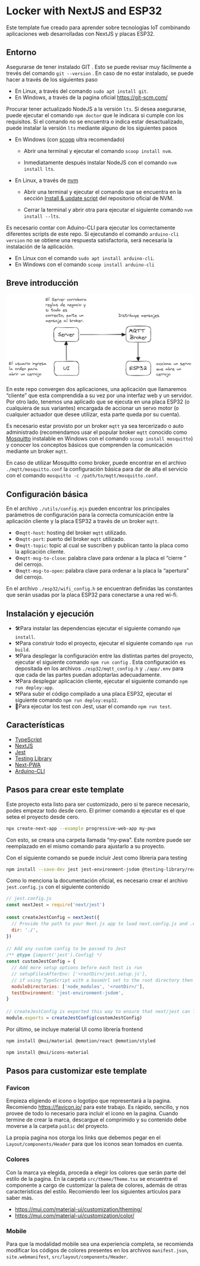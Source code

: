 # Locker with NextJS and ESP32

Este template fue creado para aprender sobre tecnologías IoT combinando aplicaciones web desarrolladas con NextJS y placas ESP32.

## Entorno

Asegurarse de tener instalado GIT . Esto se puede revisar muy fácilmente a trevés del comando `git --version` . En caso de no estar instalado, se puede hacer a través de los siguientes paso

- En Linux, a través del comando `sudo apt install git`.
- En Windows, a través de la pagina oficial https://git-scm.com/

Procurar tener actualizado NodeJS a la versión `lts`. Si desea asegurarse, puede ejecutar el comando `npm doctor` que le indicara si cumple con los requisitos. Si el comando no se encuentra o indica estar desactualizado, puede instalar la versión `lts` mediante alguno de los siguientes pasos

- En Windows (con [scoop](https://scoop.sh/) ultra recomendado)
  - Abrir una terminal y ejecutar el comando `scoop install nvm`.

  - Inmediatamente después instalar NodeJS con el comando `nvm install lts`.

- En Linux, a través de [nvm](https://github.com/nvm-sh/nvm)

  - Abrir una terminal y ejecutar el comando que se encuentra en la sección [Install & update script](https://github.com/nvm-sh/nvm#install--update-script) del repositorio oficial de NVM.

  - Cerrar la terminal y abrir otra para ejecutar el siguiente comando `nvm install --lts`.

Es necesario contar con Aduino-CLI para ejecutar los correctamente diferentes scripts de este repo. Si ejecutando el comando `arduino-cli version` no se obtiene una respuesta satisfactoria, será necesaria la instalación de la aplicación.

- En Linux con el comando `sudo apt install arduino-cli`.
- En Windows con el comando `scoop install arduino-cli`

## Breve introducción

![diagrama-client-server-mqtt-esp](./assets/diagrama-client-server-mqtt-esp.png)

En este repo convergen dos aplicaciones, una aplicación que llamaremos “cliente” que esta comprendida a su vez por una interfaz web y un servidor. Por otro lado, tenemos una aplicado que se ejecuta en una placa ESP32 (o cualquiera de sus variantes) encargada de accionar un servo motor (o cualquier actuador que desee utilizar, esta parte queda por su cuenta).

Es necesario estar provisto por un broker `mqtt` ya sea tercerizado o auto administrado (recomendamos usar el popular broker `mqtt` conocido como [Mosquitto](https://mosquitto.org/download/) instalable en Windows con el comando `scoop install mosquitto`) y conocer los conceptos básicos que comprenden la comunicación mediante un broker `mqtt`.

En caso de utilizar Mosquitto como broker, puede encontrar en el archivo `./mqtt/mosquitto.conf` la configuración básica para dar de alta el servicio con el comando `mosquitto -c /path/to/mqtt/mosquitto.conf`.

## Configuración básica

En el archivo `./utils/config.mjs` pueden encontrar los principales parámetros de configuración para la correcta comunicación entre la aplicación cliente y la placa ESP32 a través de un broker `mqtt`.

- ⚙️`mqtt-host`: hosting del broker `mqtt` utilizado.
- ⚙️`mqtt-port`: puerto del broker `mqtt` utilizado.
- ⚙️`mqtt-topic`: topic al cual se suscriben y publican tanto la placa como la aplicación cliente.
- ⚙️`mqtt-msg-to-close`: palabra clave para ordenar a la placa el “cierre ” del cerrojo.
- ⚙️`mqtt-msg-to-open`: palabra clave para ordenar a la placa la “apertura” del cerrojo.

En el archivo `./esp32/wifi_config.h` se encuentran definidas las constantes que serán usadas por la placa ESP32 para conectarse a una red wi-fi.

## Instalación y ejecución

- 🛠Para instalar las dependencias ejecutar el siguiente comando `npm install`.
- ⚒Para construir todo el proyecto, ejecutar el siguiente comando `npm run build`.
- ⚒Para desplegar la configuración entre las distintas partes del proyecto, ejecutar el siguiente comando `npm run config` . Esta configuración es depositada en los archivos `./esp32/mqtt_config.h` y `./app/.env` para que cada de las partes puedan adoptarlas adecuadamente.
- ⚒Para desplegar aplicación cliente, ejecutar el siguiente comando `npm run deploy:app`.
- ⚒Para subir el código compilado a una placa ESP32, ejecutar el siguiente comando `npm run deploy:esp32`.
- 🧪Para ejecutar los test con Jest, usar el comando `npm run test`.

## Características

- [TypeScript](https://www.typescriptlang.org/)
- [NextJS](https://nextjs.org/)
- [Jest](https://jestjs.io/)
- [Testing Library](https://testing-library.com/)
- [Next-PWA](https://www.npmjs.com/package/next-pwa)
- [Arduino-CLI](https://arduino.github.io/arduino-cli/0.35/)

## Pasos para crear este template

Este proyecto esta listo para ser customizado, pero si te parece necesario, podes empezar todo desde cero. El primer comando a ejecutar es el que setea el proyecto desde cero.

```bash
npx create-next-app --example progressive-web-app my-pwa
```

Con esto, se creara una carpeta llamada “my-pwa”. Este nombre puede ser reemplazado en el mismo comando para ajustarlo a su proyecto.

Con el siguiente comando se puede incluir Jest como libreria para testing

```bash
npm install --save-dev jest jest-environment-jsdom @testing-library/react @testing-library/jest-dom
```

Como lo menciona la documentación oficial, es necesario crear el archivo `jest.config.js` con el siguiente contenido

```jsx
// jest.config.js
const nextJest = require('next/jest')

const createJestConfig = nextJest({
  // Provide the path to your Next.js app to load next.config.js and .env files in your test environment
  dir: './',
})

// Add any custom config to be passed to Jest
/** @type {import('jest').Config} */
const customJestConfig = {
  // Add more setup options before each test is run
  // setupFilesAfterEnv: ['<rootDir>/jest.setup.js'],
  // if using TypeScript with a baseUrl set to the root directory then you need the below for alias' to work
  moduleDirectories: ['node_modules', '<rootDir>/'],
  testEnvironment: 'jest-environment-jsdom',
}

// createJestConfig is exported this way to ensure that next/jest can load the Next.js config which is async
module.exports = createJestConfig(customJestConfig)
```

Por último, se incluye material UI como librería frontend

```bash
npm install @mui/material @emotion/react @emotion/styled 
```

```bash
npm install @mui/icons-material
```

## Pasos para customizar este template

### Favicon

Empieza eligiendo el icono o logotipo que representará a la pagina. Recomiendo https://favicon.io/ para este trabajo. Es rápido, sencillo, y nos provee de todo lo necesario para incluir el icono en la pagina. Cuando termine de crear la marca, descargue el comprimido y su contenido debe moverse a la carpeta `public` del proyecto. 

La propia pagina nos otorga los links que debemos pegar en el `Layout/components/Header` para que los iconos sean tomados en cuenta.

### Colores

Con la marca ya elegida, proceda a elegir los colores que serán parte del estilo de la pagina. En la carpeta `src/theme/Theme.tsx` se encuentra el componente a cargo de customizar la paleta de colores, además de otras características del estilo. Recomiendo leer los siguientes artículos para saber más.

- https://mui.com/material-ui/customization/theming/
- https://mui.com/material-ui/customization/color/

### Mobile

Para que la modalidad mobile sea una experiencia completa, se recomienda modificar los códigos de colores presentes en los archivos `manifest.json`, `site.webmanifest`, `src/layout/components/Header`.
